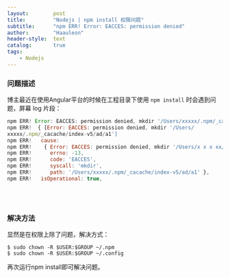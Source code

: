 ```yaml
---
layout:        post
title:         "Nodejs | npm install 权限问题"
subtitle:      "npm ERR! Error: EACCES: permission denied"
author:        "Haauleon"
header-style:  text
catalog:       true
tags:
    - Nodejs
---
```


### 问题描述    
博主最近在使用Angular平台的时候在工程目录下使用 `npm install` 时会遇到问题，屏幕 log 片段：        
```js
npm ERR! Error: EACCES: permission denied, mkdir '/Users/xxxxx/.npm/_cacache/index-v5/ad/a1'
npm ERR!  { [Error: EACCES: permission denied, mkdir '/Users/
xxxxx/.npm/_cacache/index-v5/ad/a1']
npm ERR!   cause:
npm ERR!    { Error: EACCES: permission denied, mkdir '/Users/x x x xx/.npm/_cacache/index-v5/ad/a1'
npm ERR!      errno: -13,
npm ERR!      code: 'EACCES',
npm ERR!      syscall: 'mkdir',
npm ERR!      path: '/Users/xxxxx/.npm/_cacache/index-v5/ad/a1' },
npm ERR!   isOperational: true,
``` 

<br>
<br>

### 解决方法   
显然是在权限上除了问题，解决方式：      
```
$ sudo chown -R $USER:$GROUP ~/.npm
$ sudo chown -R $USER:$GROUP ~/.config
``` 

再次运行npm install即可解决问题。